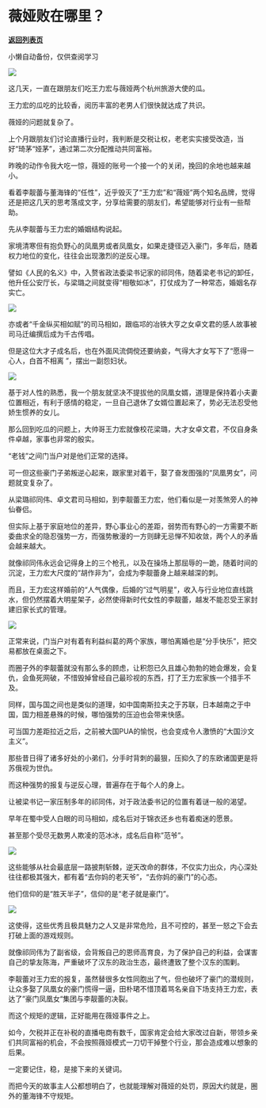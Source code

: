 # 薇娅败在哪里？

[**返回列表页**](/gzh/政事堂2019)

小懒自动备份，仅供查阅学习

![](https://mmbiz.qpic.cn/mmbiz_jpg/rxhS23yu8cNmzKjicDTDC1MdSfbNdIW7orwJHUgoZ51ZuX67FLZ1HT0ZicWd6Y2WuWFwgIg29NG9nurwykouOsnA/640?wx_fmt=jpeg)

  

这几天，一直在跟朋友们吃王力宏与薇娅两个杭州旅游大使的瓜。

  

王力宏的瓜吃的比较香，阅历丰富的老男人们很快就达成了共识。

  

薇娅的问题就复杂了。

  

上个月跟朋友们讨论直播行业时，我判断是交税让权，老老实实接受改造，当好“琦茅“娅茅”，通过第二次分配推动共同富裕。

  

昨晚的动作令我大吃一惊，薇娅的账号一个接一个的关闭，挽回的余地也越来越小。

  

看着李靓蕾与董海锋的“任性”，近乎毁灭了“王力宏”和“薇娅”两个知名品牌，觉得还是把这几天的思考落成文字，分享给需要的朋友们，希望能够对行业有一些帮助。

  

先从李靓蕾与王力宏的婚姻结构说起。

  

家境清寒但有抱负野心的凤凰男或者凤凰女，如果走捷径迈入豪门，多年后，随着权力地位的变化，往往会出现激烈的逆反心理。  

  

譬如《人民的名义》中，入赘省政法委梁书记家的祁同伟，随着梁老书记的卸任，他升任公安厅长，与梁璐之间就变得“相敬如冰”，打仗成为了一种常态，婚姻名存实亡。  

  

![](https://mmbiz.qpic.cn/mmbiz_jpg/zyEYFkZWMFgBfYdicJibX2LawHvOe9FTEf785YqPCaia0nydITRqLKbvGOWDM5ufelfVoDS6lSGU7GY02KOHBeyUA/640?wx_fmt=jpeg)

  

亦或者“千金纵买相如赋”的司马相如，跟临邛的冶铁大亨之女卓文君的感人故事被司马迁编撰后成为千古传唱。

  

但是这位大才子成名后，也在外面风流倜傥还要纳妾，气得大才女写下了“愿得一心人，白首不相离 ”，摆出一副怨妇状。

  

![](https://mmbiz.qpic.cn/mmbiz_jpg/zyEYFkZWMFgBfYdicJibX2LawHvOe9FTEfZob1RMdXzGO1MylRpulJiankGSbibDoMP4XXl1ics3paNtNkuvbM1Viawg/640?wx_fmt=jpeg)

  

基于对人性的熟悉，我一个朋友就坚决不提拔他的凤凰女婿，道理是保持着小夫妻位置相近，有利于感情的稳定，一旦自己退休了女婿位置起来了，势必无法忍受他娇生惯养的女儿。

  

那么回到吃瓜的问题上，大帅哥王力宏就像校花梁璐，大才女卓文君，不仅自身条件卓越，家事也非常的殷实。

  

“老钱”之间门当户对是他们正常的选择。

  

可一但这些豪门子弟叛逆心起来，跟家里对着干，娶了奋发图强的“凤凰男女”，问题就变复杂了。

  

从梁璐祁同伟、卓文君司马相如，到李靓蕾王力宏，他们看似是一对羡煞旁人的神仙眷侣。

  

但实际上基于家庭地位的差异，野心事业心的差距，弱势而有野心的一方需要不断委曲求全的隐忍强势一方，而强势散漫的一方则肆无忌惮不知收敛，两个人的矛盾会越来越大。

  

就像祁同伟永远会记得身上的三个枪孔，以及在操场上那屈辱的一跪，随着时间的沉淀，王力宏大尺度的“胡作非为”，会成为李靓蕾身上越来越深的刺。

  

而且，王力宏这样婚前的“人气偶像，后婚的“过气明星”，收入与行业地位直线跳水，但仍然摆着大明星架子，必然使得新时代女性的李靓蕾，越发不能忍受王家封建旧家长式的管理。

  

![](https://mmbiz.qpic.cn/mmbiz_jpg/zyEYFkZWMFgBfYdicJibX2LawHvOe9FTEfCmhXAnGib1rlnc9xfJFCrmTZvJFKtptdC3ypXSTtC1SFTg2Gnx1EEtg/640?wx_fmt=jpeg)

  

正常来说，门当户对有着有利益纠葛的两个家族，哪怕离婚也是“分手快乐”，把交易都放在桌面之下。  

  

而圈子外的李靓蕾就没有那么多的顾虑，让积怨已久且雄心勃勃的她会爆发，会复仇，会鱼死网破，不惜毁掉曾经自己最珍视的东西，打了王力宏家族一个措手不及。

  

同样，国与国之间也是类似的道理，如中国南斯拉夫之于苏联，日本越南之于中国，国力相差悬殊的时候，哪怕强势的压迫也会带来快感。

  

可当国力差距拉近之后，之前被大国PUA的愉悦，也会变成令人激愤的“大国沙文主义”。

  

那些昔日得了诸多好处的小弟们，分手时背刺的最狠，压抑久了的东欧诸国更是将苏俄视为世仇。

  

而这种强势的报复与逆反心理，普遍存在于每个人的身上。

  

让被梁书记一家压制多年的祁同伟，对于政法委书记的位置有着谜一般的渴望。

  

早年在蜀中受人白眼的司马相如，成名后对于锦衣还乡也有着痴迷的愿景。

  

甚至那个受尽无数男人欺凌的范冰冰，成名后自称”范爷”。  

  

![](https://mmbiz.qpic.cn/mmbiz_jpg/zyEYFkZWMFgBfYdicJibX2LawHvOe9FTEfd4BT6aicRMDUnSNxovXMkiccq8icVF5jNJiampt0gd9IyzGmFFK3ZZYllg/640?wx_fmt=jpeg)

  

这些能够从社会最底层一路披荆斩棘，逆天改命的群体，不仅实力出众，内心深处往往都极其强大，都有着“去你妈的老天爷”，“去你妈的豪门”的心态。

  

他们信仰的是“胜天半子”，信仰的是“老子就是豪门”。

  

![](https://mmbiz.qpic.cn/mmbiz_jpg/zyEYFkZWMFgBfYdicJibX2LawHvOe9FTEf7RffVK5dyL7MC5fiaCIuLODJmEghuOexicI47Kqt19Jibtav7bOdWE3DA/640?wx_fmt=jpeg)

  

这使得，这些优秀且极具魅力之人又是非常危险，且不可控的，甚至一怒之下会去打破上面的游戏规则。  

  

就像祁同伟为了副省级，会背叛自己的恩师高育良，为了保护自己的利益，会谋害自己的挚友陈海，严重破坏了汉东的政治生态，最终遭致了整个汉东的围剿。  

  

李靓蕾对王力宏的报复，虽然替很多女性同胞出了气，但也破坏了豪门的潜规则，让众多娶了凤凰女的豪门慌得一逼，田朴珺不惜顶着骂名亲自下场支持王力宏，表达了”豪门凤凰女“集团与李靓蕾的决裂。

  

而这个规矩的逻辑，正好能用在薇娅事件之上。  

  

如今，欠税并正在补税的直播电商有数千，国家肯定会给大家改过自新，带领乡亲们共同富裕的机会，不会按照薇娅模式一刀切干掉整个行业，那会造成难以想象的后果。

  

一定要记住，稳，是接下来的关键词。  

  

而把今天的故事主人公都想明白了，也就能理解对薇娅的处罚，原因大约就是，圈外的董海锋不守规矩。

